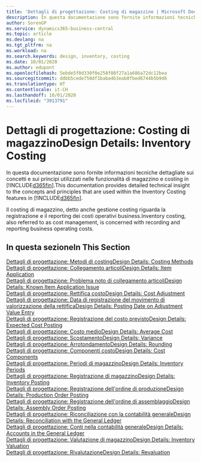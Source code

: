 ```yaml
---
title: 'Dettagli di progettazione: Costing di magazzino | Microsoft Docs'
description: In questa documentazione sono fornite informazioni tecniche dettagliate sui concetti e sui principi utilizzati nelle funzionalità di magazzino e costing in Business Central.
author: SorenGP
ms.service: dynamics365-business-central
ms.topic: article
ms.devlang: na
ms.tgt_pltfrm: na
ms.workload: na
ms.search.keywords: design, inventory, costing
ms.date: 10/01/2020
ms.author: edupont
ms.openlocfilehash: 5ebde5f0d330f0e258f08f27a1a686a72dc12bea
ms.sourcegitcommit: ddbb5cede750df1baba4b3eab8fbed6744b5b9d6
ms.translationtype: HT
ms.contentlocale: it-CH
ms.lasthandoff: 10/01/2020
ms.locfileid: "3913791"
---
```

# <a name="design-details-inventory-costing"></a><span data-ttu-id="ff1f3-103">Dettagli di progettazione: Costing di magazzino</span><span class="sxs-lookup"><span data-stu-id="ff1f3-103">Design Details: Inventory Costing</span></span>
<span data-ttu-id="ff1f3-104">In questa documentazione sono fornite informazioni tecniche dettagliate sui concetti e sui principi utilizzati nelle funzionalità di magazzino e costing in [!INCLUDE[d365fin](includes/d365fin_md.md)].</span><span class="sxs-lookup"><span data-stu-id="ff1f3-104">This documentation provides detailed technical insight to the concepts and principles that are used within the Inventory Costing features in [!INCLUDE[d365fin](includes/d365fin_md.md)].</span></span>  

<span data-ttu-id="ff1f3-105">Il costing di magazzino, detto anche gestione costing riguarda la registrazione e il reporting dei costi operativi business.</span><span class="sxs-lookup"><span data-stu-id="ff1f3-105">Inventory costing, also referred to as cost management, is concerned with recording and reporting business operating costs.</span></span>  

## <a name="in-this-section"></a><span data-ttu-id="ff1f3-106">In questa sezione</span><span class="sxs-lookup"><span data-stu-id="ff1f3-106">In This Section</span></span>  
[<span data-ttu-id="ff1f3-107">Dettagli di progettazione: Metodi di costing</span><span class="sxs-lookup"><span data-stu-id="ff1f3-107">Design Details: Costing Methods</span></span>](design-details-costing-methods.md)  
[<span data-ttu-id="ff1f3-108">Dettagli di progettazione: Collegamento articoli</span><span class="sxs-lookup"><span data-stu-id="ff1f3-108">Design Details: Item Application</span></span>](design-details-item-application.md)  
[<span data-ttu-id="ff1f3-109">Dettagli di progettazione: Problema noto di collegamento articoli</span><span class="sxs-lookup"><span data-stu-id="ff1f3-109">Design Details: Known Item Application Issue</span></span>](design-details-inventory-zero-level-open-item-ledger-entries.md)  
[<span data-ttu-id="ff1f3-110">Dettagli di progettazione: Rettifica costo</span><span class="sxs-lookup"><span data-stu-id="ff1f3-110">Design Details: Cost Adjustment</span></span>](design-details-cost-adjustment.md)  
[<span data-ttu-id="ff1f3-111">Dettagli di progettazione: Data di registrazione del movimento di valorizzazione della rettifica</span><span class="sxs-lookup"><span data-stu-id="ff1f3-111">Design Details: Posting Date on Adjustment Value Entry</span></span>](design-details-inventory-adjustment-value-entry-posting-date.md)  
[<span data-ttu-id="ff1f3-112">Dettagli di progettazione: Registrazione del costo previsto</span><span class="sxs-lookup"><span data-stu-id="ff1f3-112">Design Details: Expected Cost Posting</span></span>](design-details-expected-cost-posting.md)  
[<span data-ttu-id="ff1f3-113">Dettagli di progettazione: Costo medio</span><span class="sxs-lookup"><span data-stu-id="ff1f3-113">Design Details: Average Cost</span></span>](design-details-average-cost.md)  
[<span data-ttu-id="ff1f3-114">Dettagli di progettazione: Scostamento</span><span class="sxs-lookup"><span data-stu-id="ff1f3-114">Design Details: Variance</span></span>](design-details-variance.md)  
[<span data-ttu-id="ff1f3-115">Dettagli di progettazione: Arrotondamento</span><span class="sxs-lookup"><span data-stu-id="ff1f3-115">Design Details: Rounding</span></span>](design-details-rounding.md)  
[<span data-ttu-id="ff1f3-116">Dettagli di progettazione: Componenti costo</span><span class="sxs-lookup"><span data-stu-id="ff1f3-116">Design Details: Cost Components</span></span>](design-details-cost-components.md)  
[<span data-ttu-id="ff1f3-117">Dettagli di progettazione: Periodi di magazzino</span><span class="sxs-lookup"><span data-stu-id="ff1f3-117">Design Details: Inventory Periods</span></span>](design-details-inventory-periods.md)  
[<span data-ttu-id="ff1f3-118">Dettagli di progettazione: Registrazione di magazzino</span><span class="sxs-lookup"><span data-stu-id="ff1f3-118">Design Details: Inventory Posting</span></span>](design-details-inventory-posting.md)  
[<span data-ttu-id="ff1f3-119">Dettagli di progettazione: Registrazione dell'ordine di produzione</span><span class="sxs-lookup"><span data-stu-id="ff1f3-119">Design Details: Production Order Posting</span></span>](design-details-production-order-posting.md)  
[<span data-ttu-id="ff1f3-120">Dettagli di progettazione: Registrazione dell'ordine di assemblaggio</span><span class="sxs-lookup"><span data-stu-id="ff1f3-120">Design Details: Assembly Order Posting</span></span>](design-details-assembly-order-posting.md)  
[<span data-ttu-id="ff1f3-121">Dettagli di progettazione: Riconciliazione con la contabilità generale</span><span class="sxs-lookup"><span data-stu-id="ff1f3-121">Design Details: Reconciliation with the General Ledger</span></span>](design-details-reconciliation-with-the-general-ledger.md)  
[<span data-ttu-id="ff1f3-122">Dettagli di progettazione: Conti nella contabilità generale</span><span class="sxs-lookup"><span data-stu-id="ff1f3-122">Design Details: Accounts in the General Ledger</span></span>](design-details-accounts-in-the-general-ledger.md)  
[<span data-ttu-id="ff1f3-123">Dettagli di progettazione: Valutazione di magazzino</span><span class="sxs-lookup"><span data-stu-id="ff1f3-123">Design Details: Inventory Valuation</span></span>](design-details-inventory-valuation.md)  
[<span data-ttu-id="ff1f3-124">Dettagli di progettazione: Rivalutazione</span><span class="sxs-lookup"><span data-stu-id="ff1f3-124">Design Details: Revaluation</span></span>](design-details-revaluation.md)
